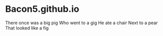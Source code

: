 # Bacon5.github.io
There once was a big pig
Who went to a gig
He ate a chair 
Next to a pear
That looked like a fig
